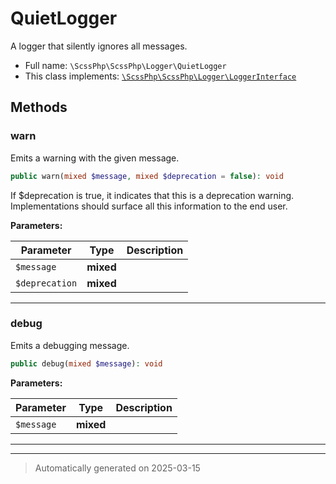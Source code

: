 
# QuietLogger

A logger that silently ignores all messages.



* Full name: `\ScssPhp\ScssPhp\Logger\QuietLogger`
* This class implements:
[`\ScssPhp\ScssPhp\Logger\LoggerInterface`](./LoggerInterface.md)




## Methods


### warn

Emits a warning with the given message.

```php
public warn(mixed $message, mixed $deprecation = false): void
```

If $deprecation is true, it indicates that this is a deprecation
warning. Implementations should surface all this information to
the end user.






**Parameters:**

| Parameter | Type | Description |
|-----------|------|-------------|
| `$message` | **mixed** |  |
| `$deprecation` | **mixed** |  |





***

### debug

Emits a debugging message.

```php
public debug(mixed $message): void
```








**Parameters:**

| Parameter | Type | Description |
|-----------|------|-------------|
| `$message` | **mixed** |  |





***


***
> Automatically generated on 2025-03-15
